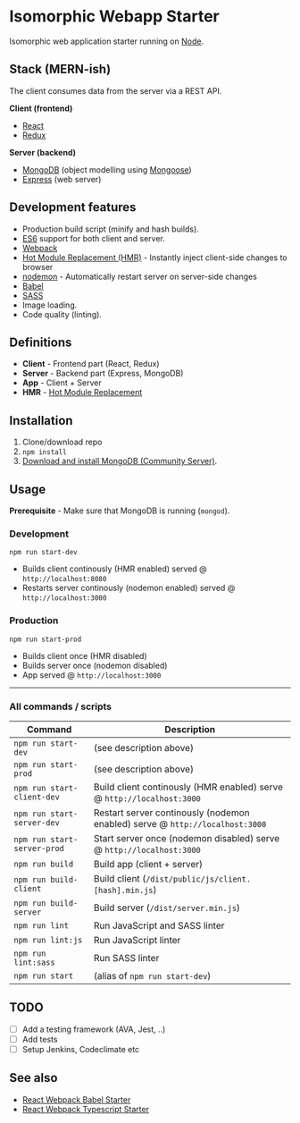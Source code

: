 # Isomorphic Webapp Starter
Isomorphic web application starter running on [Node](https://nodejs.org/).

## Stack (MERN-ish)
The client consumes data from the server via a REST API.

**Client (frontend)**

* [React](https://facebook.github.io/react/)
* [Redux](http://redux.js.org/)

**Server (backend)**

* [MongoDB](https://www.mongodb.com/) (object modelling using [Mongoose](http://mongoosejs.com/))
* [Express](https://expressjs.com/) (web server)

## Development features
* Production build script (minify and hash builds).
* [ES6](https://github.com/lukehoban/es6features) support for both client and server.
* [Webpack](https://webpack.js.org/)
* [Hot Module Replacement (HMR)](https://webpack.js.org/guides/hmr-react/) - Instantly inject client-side changes to browser
* [nodemon](https://nodemon.io/) - Automatically restart server on server-side changes
* [Babel](http://babeljs.io/)
* [SASS](http://sass-lang.com/)
* Image loading.
* Code quality (linting).

## Definitions
* **Client** - Frontend part (React, Redux)
* **Server** - Backend part (Express, MongoDB)
* **App** - Client + Server
* **HMR** - [Hot Module Replacement](https://webpack.js.org/concepts/hot-module-replacement/)

## Installation
1. Clone/download repo
2. `npm install`
3. [Download and install MongoDB (Community Server)](https://www.mongodb.com/download-center#community).

## Usage
**Prerequisite** - Make sure that MongoDB is running (`mongod`).

### Development

`npm run start-dev`

* Builds client continously (HMR enabled) served @ `http://localhost:8080` 
* Restarts server continously (nodemon enabled) served @ `http://localhost:3000` 

### Production

`npm run start-prod`

* Builds client once (HMR disabled)
* Builds server once (nodemon disabled)
* App served @ `http://localhost:3000`

---

### All commands / scripts

Command | Description
--- | ---
`npm run start-dev` | (see description above)
`npm run start-prod` | (see description above)
`npm run start-client-dev` | Build client continously (HMR enabled) serve @ `http://localhost:3000`
`npm run start-server-dev` | Restart server continously (nodemon enabled) serve @ `http://localhost:3000`
`npm run start-server-prod` | Start server once (nodemon disabled) serve @ `http://localhost:3000`
`npm run build` | Build app (client + server) 
`npm run build-client` | Build client (`/dist/public/js/client.[hash].min.js`) 
`npm run build-server` | Build server (`/dist/server.min.js`) 
`npm run lint` | Run JavaScript and SASS linter
`npm run lint:js` | Run JavaScript linter
`npm run lint:sass` | Run SASS linter
`npm run start` | (alias of `npm run start-dev`)

## TODO
* [ ] Add a testing framework (AVA, Jest, ..)
* [ ] Add tests
* [ ] Setup Jenkins, Codeclimate etc

## See also
* [React Webpack Babel Starter](https://github.com/vikpe/react-webpack-babel-starter)
* [React Webpack Typescript Starter](https://github.com/vikpe/react-webpack-typescript-starter)
